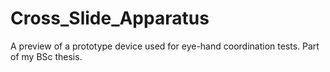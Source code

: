 # Cross_Slide_Apparatus
A preview of a prototype device used for eye-hand coordination tests. Part of my BSc thesis.
